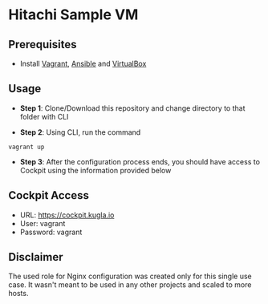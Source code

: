 Hitachi Sample VM
==============

## Prerequisites
* Install [Vagrant](https://www.vagrantup.com/downloads.html), [Ansible](https://docs.ansible.com/ansible/latest/installation_guide/index.html) and [VirtualBox](https://www.virtualbox.org/wiki/Downloads)


## Usage
* **Step 1**: Clone/Download this repository and change directory to that folder with CLI

* **Step 2**: Using CLI, run the command
```
vagrant up
```
* **Step 3**: After the configuration process ends, you should have access to Cockpit using the information provided below

## Cockpit Access
* URL: https://cockpit.kugla.io
* User: vagrant
* Password: vagrant

## Disclaimer

The used role for Nginx configuration was created only for this single use case.
It wasn't meant to be used in any other projects and scaled to more hosts.
